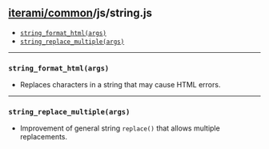 [iterami/common](https://github.com/iterami/Documentation.htm/blob/gh-pages/common/README.md)/js/string.js
----------------------------------------------------------------------------------------------------------

* [`string_format_html(args)`](#string_format_htmlargs)
* [`string_replace_multiple(args)`](#string_replace_multipleargs)

---

### `string_format_html(args)`
* Replaces characters in a string that may cause HTML errors.

---

### `string_replace_multiple(args)`
* Improvement of general string `replace()` that allows multiple replacements.

